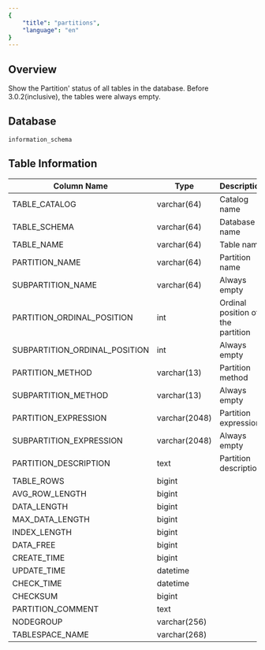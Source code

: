 ```yaml
---
{
    "title": "partitions",
    "language": "en"
}
---
```


<!--
Licensed to the Apache Software Foundation (ASF) under one
or more contributor license agreements.  See the NOTICE file
distributed with this work for additional information
regarding copyright ownership.  The ASF licenses this file
to you under the Apache License, Version 2.0 (the
"License"); you may not use this file except in compliance
with the License.  You may obtain a copy of the License at

  http://www.apache.org/licenses/LICENSE-2.0

Unless required by applicable law or agreed to in writing,
software distributed under the License is distributed on an
"AS IS" BASIS, WITHOUT WARRANTIES OR CONDITIONS OF ANY
KIND, either express or implied.  See the License for the
specific language governing permissions and limitations
under the License.
-->

## Overview

Show the Partition' status of all tables in the database. Before 3.0.2(inclusive), the tables were always empty.

## Database

`information_schema`

## Table Information

| Column Name                   | Type          | Description                       |
| ----------------------------- | ------------- | --------------------------------- |
| TABLE_CATALOG                 | varchar(64)   | Catalog name                      |
| TABLE_SCHEMA                  | varchar(64)   | Database name                     |
| TABLE_NAME                    | varchar(64)   | Table name                        |
| PARTITION_NAME                | varchar(64)   | Partition name                    |
| SUBPARTITION_NAME             | varchar(64)   | Always empty                      |
| PARTITION_ORDINAL_POSITION    | int           | Ordinal position of the partition |
| SUBPARTITION_ORDINAL_POSITION | int           | Always empty                      |
| PARTITION_METHOD              | varchar(13)   | Partition method                  |
| SUBPARTITION_METHOD           | varchar(13)   | Always empty                      |
| PARTITION_EXPRESSION          | varchar(2048) | Partition expression              |
| SUBPARTITION_EXPRESSION       | varchar(2048) | Always empty                      |
| PARTITION_DESCRIPTION         | text          | Partition description             |
| TABLE_ROWS                    | bigint        |                                   |
| AVG_ROW_LENGTH                | bigint        |                                   |
| DATA_LENGTH                   | bigint        |                                   |
| MAX_DATA_LENGTH               | bigint        |                                   |
| INDEX_LENGTH                  | bigint        |                                   |
| DATA_FREE                     | bigint        |                                   |
| CREATE_TIME                   | bigint        |                                   |
| UPDATE_TIME                   | datetime      |                                   |
| CHECK_TIME                    | datetime      |                                   |
| CHECKSUM                      | bigint        |                                   |
| PARTITION_COMMENT             | text          |                                   |
| NODEGROUP                     | varchar(256)  |                                   |
| TABLESPACE_NAME               | varchar(268)  |                                   |
